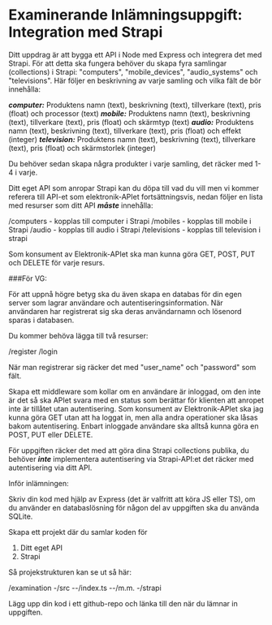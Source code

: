 # Examinerande Inlämningsuppgift: Integration med Strapi

Ditt uppdrag är att bygga ett API i Node med Express och integrera det med Strapi. För att detta ska fungera behöver du skapa fyra samlingar (collections) i Strapi: "computers", "mobile_devices", "audio_systems" och "televisions". Här följer en beskrivning av varje samling och vilka fält de bör innehålla:

***computer:*** Produktens namn (text), beskrivning (text), tillverkare (text), pris (float) och processor (text)
***mobile:*** Produktens namn (text), beskrivning (text), tillverkare (text), pris (float) och skärmtyp (text)
***audio:*** Produktens namn (text), beskrivning (text), tillverkare (text), pris (float) och effekt (integer)
***television:*** Produktens namn (text), beskrivning (text), tillverkare (text), pris (float) och skärmstorlek (integer)

Du behöver sedan skapa några produkter i varje samling, det räcker med 1-4 i varje.

Ditt eget API som anropar Strapi kan du döpa till vad du vill men vi kommer referera till API-et som elektronik-APIet fortsättningsvis, nedan följer en lista med resurser som ditt API ***måste*** innehålla:

/computers - kopplas till computer i Strapi
/mobiles - kopplas till mobile i Strapi
/audio - kopplas till audio i Strapi
/televisions - kopplas till television i strapi

Som konsument av Elektronik-APIet ska man kunna göra GET, POST, PUT och DELETE för varje resurs.

###För VG:

För att uppnå högre betyg ska du även skapa en databas för din egen server som lagrar användare och autentiseringsinformation. När användaren har registrerat sig ska deras användarnamn och lösenord sparas i databasen.

Du kommer behöva lägga till två resurser:

/register
/login

När man registrerar sig räcker det med "user_name" och "password" som fält.

Skapa ett middleware som kollar om en användare är inloggad, om den inte är det så ska APIet svara med en status som berättar för klienten att anropet inte är tillåtet utan autentisering. Som konsument av Elektronik-APIet ska jag kunna göra GET utan att ha loggat in, men alla andra operationer ska låsas bakom autentisering. Enbart inloggade användare ska alltså kunna göra en POST, PUT eller DELETE.

För uppgiften räcker det med att göra dina Strapi collections publika, du behöver ***inte*** implementera autentisering via Strapi-API:et det räcker med autentisering via ditt API.

Inför inlämningen:

Skriv din kod med hjälp av Express (det är valfritt att köra JS eller TS), om du använder en databaslösning för någon del av uppgiften ska du använda SQLite.

Skapa ett projekt där du samlar koden för
1. Ditt eget API
2. Strapi

Så projekstrukturen kan se ut så här:

/examination
-/src
--/index.ts
--/m.m.
-/strapi

Lägg upp din kod i ett github-repo och länka till den när du lämnar in uppgiften.